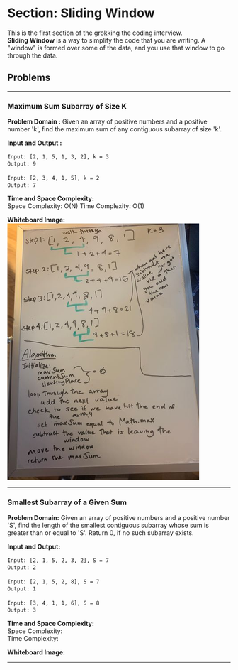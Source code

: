 # Section: Sliding Window

This is the first section of the grokking the coding interview.  
**Sliding Window** is a way to simplify the code that you are writing. A "window" is formed over some of the data, and you use that window to go through the data.

## Problems
----
### Maximum Sum Subarray of Size K

**Problem Domain :** Given an array of positive numbers and a positive number 'k', find the maximum sum of any contiguous subarray of size 'k'.

**Input and Output :**
```
Input: [2, 1, 5, 1, 3, 2], k = 3
Output: 9

Input: [2, 3, 4, 1, 5], k = 2
Output: 7
```

**Time and Space Complexity:**  
Space Complexity: O(N)
Time Complexity: O(1)

**Whiteboard Image:**  
![MaxSumSubarray](/assets/maxSumSubarray.jpg)

-----
### Smallest Subarray of a Given Sum

**Problem Domain:** Given an array of positive numbers and a positive number 'S', find the length of the smallest contiguous subarray whose sum is greater than or equal to 'S'. Return 0, if no such subarray exists.

**Input and Output:**
```
Input: [2, 1, 5, 2, 3, 2], S = 7  
Output: 2

Input: [2, 1, 5, 2, 8], S = 7  
Output: 1

Input: [3, 4, 1, 1, 6], S = 8  
Output: 3
```

**Time and Space Complexity:**  
Space Complexity:  
Time Complexity:

**Whiteboard Image:**

----